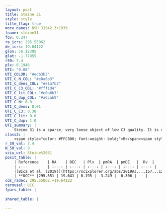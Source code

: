 ```yaml
---
layout: post
title: Steine 31
style: style
title_flag: true
more_names: DSH J1942.3+1939
fname: steine31
fov: 0.247
ra_icrs: 295.55062
de_icrs: 19.64122
glon: 56.12395
glat: -1.77955
r50: 7.4
plx: 0.1946
UTI: "0.08"
UTI_COLOR: "#edb3b3"
UTI_C_N_COL: "#e0a6b3"
UTI_C_dens_COL: "#e1a7b3"
UTI_C_C3_COL: "#fff1d4"
UTI_C_lit_COL: "#e0a6b3"
UTI_C_dup_COL: "#a6cab9"
UTI_C_N: 0.0
UTI_C_dens: 0.01
UTI_C_C3: 0.38
UTI_C_lit: 0.0
UTI_C_dup: 1.0
UTI_summary: |
    Steine 31 is a sparse, very loose object of low C3 quality. It is rarely studied in the literature, with no articles listed in the last 6 years.<br><br><span style="color: #99180f; font-weight: bold;">Warning: </span>contains less than 25 stars with <i>P>0.5</i> estimated.
class3: |
    <span style="color: #FFC300; font-weight: bold;">B</span><span style="color: red; font-weight: bold;">C</span>
r_50_val: 7.4
N_50_val: 9
scix_url: Steine%2031
posit_table: |
    | Reference    | RA    | DEC   | Plx  | pmRA  | pmDE   |  Rv  |
    | :---         | :---: | :---: | :---: | :---: | :---: | :---: |
    |[Bica et al. (2019)](https://scixplorer.org/abs/2019AJ....157...12B) | 295.573 | 19.657 | -- | -- | -- | -- |
    | **UCC** |295.551 | 19.641 | 0.195 | -3.249 | -6.306 | -- | 
cds_radec: 295.55062,+19.64122
carousel: UCC
fpars_table: |
    
shared_table: |
    
---
```

